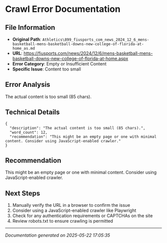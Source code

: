 # Crawl Error Documentation

## File Information
- **Original Path**: `Athletics\899_fiusports_com_news_2024_12_6_mens-basketball-mens-basketball-downs-new-college-of-florida-at-home_as.md`
- **URL**: https://fiusports.com/news/2024/12/6/mens-basketball-mens-basketball-downs-new-college-of-florida-at-home.aspx
- **Error Category**: Empty or Insufficient Content
- **Specific Issue**: Content too small

## Error Analysis
The actual content is too small (85 chars).

## Technical Details
```
{
  "description": "The actual content is too small (85 chars).",
  "word_count": 12,
  "recommendation": "This might be an empty page or one with minimal content. Consider using JavaScript-enabled crawler."
}
```

## Recommendation
This might be an empty page or one with minimal content. Consider using JavaScript-enabled crawler.

## Next Steps
1. Manually verify the URL in a browser to confirm the issue
2. Consider using a JavaScript-enabled crawler like Playwright
3. Check for any authentication requirements or CAPTCHAs on the site
4. Review robots.txt to ensure crawling is permitted

---
*Documentation generated on 2025-05-22 17:05:35*
